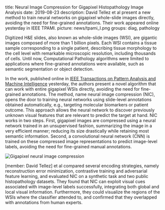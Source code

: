 title: Neural Image Compression for Gigapixel Histopathology Image Analysis
date: 2019-08-23
description: David Tellez et al present a new method to train neural networks on gigapixel whole-slide images directly, avoiding the need for fine-grained annotations. Their work appeared online yesterday in IEEE TPAMI.
picture: news/tpami_I.png
groups: diag, pathology

Digitized H&E slides, also known as whole-slide images (WSI), are gigantic images composed of more than 1 billion pixels. Each WSI contains a tissue sample corresponding to a single patient, describing tissue morphology to the cell level with remarkable microscopic resolution, including thousands of cells. Until now, Computational Pathology algorithms were limited to applications where fine-grained annotations were available, such as semantic segmentation or object detection. 

In the work, published online in <a href="https://ieeexplore.ieee.org/document/8809829">IEEE Transactions on Pattern Analysis and Machine Intelligence<a/> yesterday, the authors present a novel algorithm that can work with entire gigapixel WSIs directly, avoiding the need for fine-grained annotations. The method, name neural image compression (NIC), opens the door to training neural networks using slide-level annotations obtained automatically, e.g., targeting molecular biomarkers or patient outcome. This approach allows the neural network to discover previously unknown visual features that are relevant to predict the target at hand. 
NIC works in two steps. First, gigapixel images are compressed using a neural network trained in an unsupervised fashion, summarizing the image in a very efficient manner; reducing its size drastically while retaining most semantic information. Second, a convolutional neural network (CNN) is trained on these compressed image representations to predict image-level labels, avoiding the need for fine-grained manual annotations. 

![Gigapixel neural image compression]({static}/images/news/tpami_II.png)
 
[member: David Tellez] et al compared several encoding strategies, namely reconstruction error minimization, contrastive training and adversarial feature learning, and evaluated NIC on a synthetic task and two public histopathology datasets. They found that NIC can exploit visual cues associated with image-level labels successfully, integrating both global and local visual information. Furthermore, they could visualize the regions of the WSIs where the classifier attended to, and confirmed that they overlapped with annotations from human experts.

